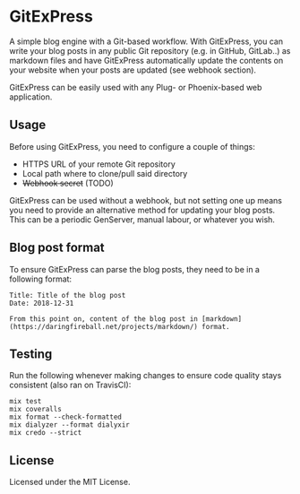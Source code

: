 # GitExPress

A simple blog engine with a Git-based workflow. With GitExPress, you can write your blog posts in any public Git repository (e.g. in GitHub, GitLab..) as markdown files and have GitExPress automatically update the contents on your website when your posts are updated (see webhook section).

GitExPress can be easily used with any Plug- or Phoenix-based web application.

## Usage

Before using GitExPress, you need to configure a couple of things:

- HTTPS URL of your remote Git repository
- Local path where to clone/pull said directory
- ~~Webhook secret~~ (TODO)

GitExPress can be used without a webhook, but not setting one up means you need to provide an alternative method for updating your blog posts. This can be a periodic GenServer, manual labour, or whatever you wish.

## Blog post format

To ensure GitExPress can parse the blog posts, they need to be in a following format:

```
Title: Title of the blog post
Date: 2018-12-31

From this point on, content of the blog post in [markdown](https://daringfireball.net/projects/markdown/) format.
```

## Testing

Run the following whenever making changes to ensure code quality stays consistent (also ran on TravisCI):

```
mix test
mix coveralls
mix format --check-formatted
mix dialyzer --format dialyxir
mix credo --strict
```

## License

Licensed under the MIT License.
